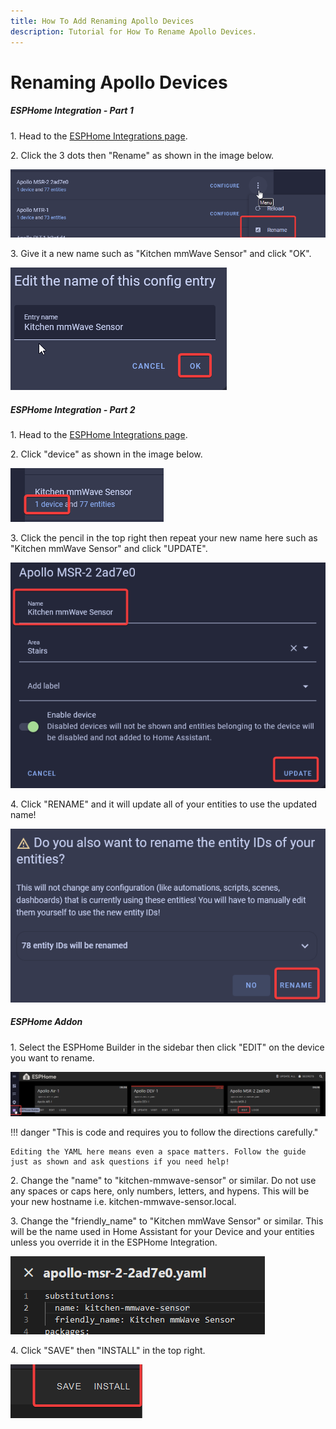 ```yaml
---
title: How To Add Renaming Apollo Devices
description: Tutorial for How To Rename Apollo Devices.
---
```

# Renaming Apollo Devices

##### ESPHome Integration - Part 1

1\. Head to the <a href="http://homeassistant.local:8123/config/integrations/integration/esphome" title="Click me to go to the ESPHome integrations page" target="_blank" rel="noreferrer nofollow noopener">ESPHome Integrations page</a>.

2\. Click the 3 dots then "Rename" as shown in the image below.

![](assets/renaming-devices-pic-2.png)

3\. Give it a new name such as "Kitchen mmWave Sensor" and click "OK".

![](assets/renaming-devices-pic-3-1.png)

##### ESPHome Integration - Part 2

1\. Head to the <a href="http://homeassistant.local:8123/config/integrations/integration/esphome" title="Click me to go to the ESPHome integrations page" target="_blank" rel="noreferrer nofollow noopener">ESPHome Integrations page</a>.

2\. Click "device" as shown in the image below.

![](assets/updating-firmware-pic-6.png)

3\. Click the pencil in the top right then repeat your new name here such as "Kitchen mmWave Sensor" and click "UPDATE".

![](assets/updating-firmware-pic-8.png)

4\. Click "RENAME" and it will update all of your entities to use the updated name!

![](assets/updating-firmware-pic-9.png)

##### ESPHome Addon

1\. Select the ESPHome Builder in the sidebar then click "EDIT" on the device you want to rename.

![](assets/renaming-devices-pic-5.png)

!!! danger "This is code and requires you to follow the directions carefully."

    Editing the YAML here means even a space matters. Follow the guide just as shown and ask questions if you need help!

2\. Change the "name" to "kitchen-mmwave-sensor" or similar. Do not use any spaces or caps here, only numbers, letters, and hypens. This will be your new hostname i.e. kitchen-mmwave-sensor.local.

3\. Change the "friendly\_name" to "Kitchen mmWave Sensor" or similar. This will be the name used in Home Assistant for your Device and your entities unless you override it in the ESPHome Integration.

![](assets/renaming-devices-pic-6.png)

4\. Click "SAVE" then "INSTALL" in the top right.

![](assets/renaming-devices-pic-7.png)